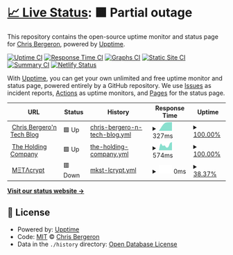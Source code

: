 # [📈 Live Status](https://chrisbergeron.github.io/upptime): <!--live status--> **🟧 Partial outage**

This repository contains the open-source uptime monitor and status page for [Chris Bergeron](https://chrisbergeron.com), powered by [Upptime](https://github.com/upptime/upptime).

[![Uptime CI](https://github.com/chrisbergeron/upptime/workflows/Uptime%20CI/badge.svg)](https://github.com/chrisbergeron/upptime/actions?query=workflow%3A%22Uptime+CI%22)
[![Response Time CI](https://github.com/chrisbergeron/upptime/workflows/Response%20Time%20CI/badge.svg)](https://github.com/chrisbergeron/upptime/actions?query=workflow%3A%22Response+Time+CI%22)
[![Graphs CI](https://github.com/chrisbergeron/upptime/workflows/Graphs%20CI/badge.svg)](https://github.com/chrisbergeron/upptime/actions?query=workflow%3A%22Graphs+CI%22)
[![Static Site CI](https://github.com/chrisbergeron/upptime/workflows/Static%20Site%20CI/badge.svg)](https://github.com/chrisbergeron/upptime/actions?query=workflow%3A%22Static+Site+CI%22)
[![Summary CI](https://github.com/chrisbergeron/upptime/workflows/Summary%20CI/badge.svg)](https://github.com/chrisbergeron/upptime/actions?query=workflow%3A%22Summary+CI%22)
[![Netlify Status](https://api.netlify.com/api/v1/badges/2c1ad88d-bc89-4484-bcf7-88ee21177171/deploy-status)](https://app.netlify.com/sites/trusting-euclid-aba181/deploys)

With [Upptime](https://upptime.js.org), you can get your own unlimited and free uptime monitor and status page, powered entirely by a GitHub repository. We use [Issues](https://github.com/chrisbergeron/upptime/issues) as incident reports, [Actions](https://github.com/chrisbergeron/upptime/actions) as uptime monitors, and [Pages](https://chrisbergeron.github.io/upptime) for the status page.

<!--start: status pages-->
<!-- This summary is generated by Upptime (https://github.com/upptime/upptime) -->
<!-- Do not edit this manually, your changes will be overwritten -->
<!-- prettier-ignore -->
| URL | Status | History | Response Time | Uptime |
| --- | ------ | ------- | ------------- | ------ |
| <img alt="" src="https://favicons.githubusercontent.com/chrisbergeron.com" height="13"> [Chris Bergero'n Tech Blog](https://chrisbergeron.com) | 🟩 Up | [chris-bergero-n-tech-blog.yml](https://github.com/chrisbergeron/upptime/commits/HEAD/history/chris-bergero-n-tech-blog.yml) | <details><summary><img alt="Response time graph" src="./graphs/chris-bergero-n-tech-blog/response-time-week.png" height="20"> 327ms</summary><br><a href="https://chrisbergeron.github.io/upptime/history/chris-bergero-n-tech-blog"><img alt="Response time 327" src="https://img.shields.io/endpoint?url=https%3A%2F%2Fraw.githubusercontent.com%2Fchrisbergeron%2Fupptime%2FHEAD%2Fapi%2Fchris-bergero-n-tech-blog%2Fresponse-time.json"></a><br><a href="https://chrisbergeron.github.io/upptime/history/chris-bergero-n-tech-blog"><img alt="24-hour response time 327" src="https://img.shields.io/endpoint?url=https%3A%2F%2Fraw.githubusercontent.com%2Fchrisbergeron%2Fupptime%2FHEAD%2Fapi%2Fchris-bergero-n-tech-blog%2Fresponse-time-day.json"></a><br><a href="https://chrisbergeron.github.io/upptime/history/chris-bergero-n-tech-blog"><img alt="7-day response time 327" src="https://img.shields.io/endpoint?url=https%3A%2F%2Fraw.githubusercontent.com%2Fchrisbergeron%2Fupptime%2FHEAD%2Fapi%2Fchris-bergero-n-tech-blog%2Fresponse-time-week.json"></a><br><a href="https://chrisbergeron.github.io/upptime/history/chris-bergero-n-tech-blog"><img alt="30-day response time 327" src="https://img.shields.io/endpoint?url=https%3A%2F%2Fraw.githubusercontent.com%2Fchrisbergeron%2Fupptime%2FHEAD%2Fapi%2Fchris-bergero-n-tech-blog%2Fresponse-time-month.json"></a><br><a href="https://chrisbergeron.github.io/upptime/history/chris-bergero-n-tech-blog"><img alt="1-year response time 327" src="https://img.shields.io/endpoint?url=https%3A%2F%2Fraw.githubusercontent.com%2Fchrisbergeron%2Fupptime%2FHEAD%2Fapi%2Fchris-bergero-n-tech-blog%2Fresponse-time-year.json"></a></details> | <details><summary><a href="https://chrisbergeron.github.io/upptime/history/chris-bergero-n-tech-blog">100.00%</a></summary><a href="https://chrisbergeron.github.io/upptime/history/chris-bergero-n-tech-blog"><img alt="All-time uptime 100.00%" src="https://img.shields.io/endpoint?url=https%3A%2F%2Fraw.githubusercontent.com%2Fchrisbergeron%2Fupptime%2FHEAD%2Fapi%2Fchris-bergero-n-tech-blog%2Fuptime.json"></a><br><a href="https://chrisbergeron.github.io/upptime/history/chris-bergero-n-tech-blog"><img alt="24-hour uptime 100.00%" src="https://img.shields.io/endpoint?url=https%3A%2F%2Fraw.githubusercontent.com%2Fchrisbergeron%2Fupptime%2FHEAD%2Fapi%2Fchris-bergero-n-tech-blog%2Fuptime-day.json"></a><br><a href="https://chrisbergeron.github.io/upptime/history/chris-bergero-n-tech-blog"><img alt="7-day uptime 100.00%" src="https://img.shields.io/endpoint?url=https%3A%2F%2Fraw.githubusercontent.com%2Fchrisbergeron%2Fupptime%2FHEAD%2Fapi%2Fchris-bergero-n-tech-blog%2Fuptime-week.json"></a><br><a href="https://chrisbergeron.github.io/upptime/history/chris-bergero-n-tech-blog"><img alt="30-day uptime 100.00%" src="https://img.shields.io/endpoint?url=https%3A%2F%2Fraw.githubusercontent.com%2Fchrisbergeron%2Fupptime%2FHEAD%2Fapi%2Fchris-bergero-n-tech-blog%2Fuptime-month.json"></a><br><a href="https://chrisbergeron.github.io/upptime/history/chris-bergero-n-tech-blog"><img alt="1-year uptime 100.00%" src="https://img.shields.io/endpoint?url=https%3A%2F%2Fraw.githubusercontent.com%2Fchrisbergeron%2Fupptime%2FHEAD%2Fapi%2Fchris-bergero-n-tech-blog%2Fuptime-year.json"></a></details>
| <img alt="" src="https://favicons.githubusercontent.com/holdingco.com" height="13"> [The Holding Company](https://holdingco.com) | 🟩 Up | [the-holding-company.yml](https://github.com/chrisbergeron/upptime/commits/HEAD/history/the-holding-company.yml) | <details><summary><img alt="Response time graph" src="./graphs/the-holding-company/response-time-week.png" height="20"> 574ms</summary><br><a href="https://chrisbergeron.github.io/upptime/history/the-holding-company"><img alt="Response time 574" src="https://img.shields.io/endpoint?url=https%3A%2F%2Fraw.githubusercontent.com%2Fchrisbergeron%2Fupptime%2FHEAD%2Fapi%2Fthe-holding-company%2Fresponse-time.json"></a><br><a href="https://chrisbergeron.github.io/upptime/history/the-holding-company"><img alt="24-hour response time 574" src="https://img.shields.io/endpoint?url=https%3A%2F%2Fraw.githubusercontent.com%2Fchrisbergeron%2Fupptime%2FHEAD%2Fapi%2Fthe-holding-company%2Fresponse-time-day.json"></a><br><a href="https://chrisbergeron.github.io/upptime/history/the-holding-company"><img alt="7-day response time 574" src="https://img.shields.io/endpoint?url=https%3A%2F%2Fraw.githubusercontent.com%2Fchrisbergeron%2Fupptime%2FHEAD%2Fapi%2Fthe-holding-company%2Fresponse-time-week.json"></a><br><a href="https://chrisbergeron.github.io/upptime/history/the-holding-company"><img alt="30-day response time 574" src="https://img.shields.io/endpoint?url=https%3A%2F%2Fraw.githubusercontent.com%2Fchrisbergeron%2Fupptime%2FHEAD%2Fapi%2Fthe-holding-company%2Fresponse-time-month.json"></a><br><a href="https://chrisbergeron.github.io/upptime/history/the-holding-company"><img alt="1-year response time 574" src="https://img.shields.io/endpoint?url=https%3A%2F%2Fraw.githubusercontent.com%2Fchrisbergeron%2Fupptime%2FHEAD%2Fapi%2Fthe-holding-company%2Fresponse-time-year.json"></a></details> | <details><summary><a href="https://chrisbergeron.github.io/upptime/history/the-holding-company">100.00%</a></summary><a href="https://chrisbergeron.github.io/upptime/history/the-holding-company"><img alt="All-time uptime 100.00%" src="https://img.shields.io/endpoint?url=https%3A%2F%2Fraw.githubusercontent.com%2Fchrisbergeron%2Fupptime%2FHEAD%2Fapi%2Fthe-holding-company%2Fuptime.json"></a><br><a href="https://chrisbergeron.github.io/upptime/history/the-holding-company"><img alt="24-hour uptime 100.00%" src="https://img.shields.io/endpoint?url=https%3A%2F%2Fraw.githubusercontent.com%2Fchrisbergeron%2Fupptime%2FHEAD%2Fapi%2Fthe-holding-company%2Fuptime-day.json"></a><br><a href="https://chrisbergeron.github.io/upptime/history/the-holding-company"><img alt="7-day uptime 100.00%" src="https://img.shields.io/endpoint?url=https%3A%2F%2Fraw.githubusercontent.com%2Fchrisbergeron%2Fupptime%2FHEAD%2Fapi%2Fthe-holding-company%2Fuptime-week.json"></a><br><a href="https://chrisbergeron.github.io/upptime/history/the-holding-company"><img alt="30-day uptime 100.00%" src="https://img.shields.io/endpoint?url=https%3A%2F%2Fraw.githubusercontent.com%2Fchrisbergeron%2Fupptime%2FHEAD%2Fapi%2Fthe-holding-company%2Fuptime-month.json"></a><br><a href="https://chrisbergeron.github.io/upptime/history/the-holding-company"><img alt="1-year uptime 100.00%" src="https://img.shields.io/endpoint?url=https%3A%2F%2Fraw.githubusercontent.com%2Fchrisbergeron%2Fupptime%2FHEAD%2Fapi%2Fthe-holding-company%2Fuptime-year.json"></a></details>
| <img alt="" src="https://favicons.githubusercontent.com/null" height="13"> [MΞTΛcrypt](metacrypt.io) | 🟥 Down | [mkst-lcrypt.yml](https://github.com/chrisbergeron/upptime/commits/HEAD/history/mkst-lcrypt.yml) | <details><summary><img alt="Response time graph" src="./graphs/mkst-lcrypt/response-time-week.png" height="20"> 0ms</summary><br><a href="https://chrisbergeron.github.io/upptime/history/mkst-lcrypt"><img alt="Response time 0" src="https://img.shields.io/endpoint?url=https%3A%2F%2Fraw.githubusercontent.com%2Fchrisbergeron%2Fupptime%2FHEAD%2Fapi%2Fmkst-lcrypt%2Fresponse-time.json"></a><br><a href="https://chrisbergeron.github.io/upptime/history/mkst-lcrypt"><img alt="24-hour response time 0" src="https://img.shields.io/endpoint?url=https%3A%2F%2Fraw.githubusercontent.com%2Fchrisbergeron%2Fupptime%2FHEAD%2Fapi%2Fmkst-lcrypt%2Fresponse-time-day.json"></a><br><a href="https://chrisbergeron.github.io/upptime/history/mkst-lcrypt"><img alt="7-day response time 0" src="https://img.shields.io/endpoint?url=https%3A%2F%2Fraw.githubusercontent.com%2Fchrisbergeron%2Fupptime%2FHEAD%2Fapi%2Fmkst-lcrypt%2Fresponse-time-week.json"></a><br><a href="https://chrisbergeron.github.io/upptime/history/mkst-lcrypt"><img alt="30-day response time 0" src="https://img.shields.io/endpoint?url=https%3A%2F%2Fraw.githubusercontent.com%2Fchrisbergeron%2Fupptime%2FHEAD%2Fapi%2Fmkst-lcrypt%2Fresponse-time-month.json"></a><br><a href="https://chrisbergeron.github.io/upptime/history/mkst-lcrypt"><img alt="1-year response time 0" src="https://img.shields.io/endpoint?url=https%3A%2F%2Fraw.githubusercontent.com%2Fchrisbergeron%2Fupptime%2FHEAD%2Fapi%2Fmkst-lcrypt%2Fresponse-time-year.json"></a></details> | <details><summary><a href="https://chrisbergeron.github.io/upptime/history/mkst-lcrypt">38.37%</a></summary><a href="https://chrisbergeron.github.io/upptime/history/mkst-lcrypt"><img alt="All-time uptime 38.37%" src="https://img.shields.io/endpoint?url=https%3A%2F%2Fraw.githubusercontent.com%2Fchrisbergeron%2Fupptime%2FHEAD%2Fapi%2Fmkst-lcrypt%2Fuptime.json"></a><br><a href="https://chrisbergeron.github.io/upptime/history/mkst-lcrypt"><img alt="24-hour uptime 38.37%" src="https://img.shields.io/endpoint?url=https%3A%2F%2Fraw.githubusercontent.com%2Fchrisbergeron%2Fupptime%2FHEAD%2Fapi%2Fmkst-lcrypt%2Fuptime-day.json"></a><br><a href="https://chrisbergeron.github.io/upptime/history/mkst-lcrypt"><img alt="7-day uptime 38.37%" src="https://img.shields.io/endpoint?url=https%3A%2F%2Fraw.githubusercontent.com%2Fchrisbergeron%2Fupptime%2FHEAD%2Fapi%2Fmkst-lcrypt%2Fuptime-week.json"></a><br><a href="https://chrisbergeron.github.io/upptime/history/mkst-lcrypt"><img alt="30-day uptime 38.37%" src="https://img.shields.io/endpoint?url=https%3A%2F%2Fraw.githubusercontent.com%2Fchrisbergeron%2Fupptime%2FHEAD%2Fapi%2Fmkst-lcrypt%2Fuptime-month.json"></a><br><a href="https://chrisbergeron.github.io/upptime/history/mkst-lcrypt"><img alt="1-year uptime 38.37%" src="https://img.shields.io/endpoint?url=https%3A%2F%2Fraw.githubusercontent.com%2Fchrisbergeron%2Fupptime%2FHEAD%2Fapi%2Fmkst-lcrypt%2Fuptime-year.json"></a></details>

<!--end: status pages-->

[**Visit our status website →**](https://chrisbergeron.github.io/upptime)

## 📄 License

- Powered by: [Upptime](https://github.com/upptime/upptime)
- Code: [MIT](./LICENSE) © [Chris Bergeron](https://chrisbergeron.com)
- Data in the `./history` directory: [Open Database License](https://opendatacommons.org/licenses/odbl/1-0/)
